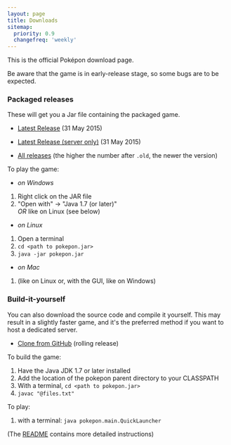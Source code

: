 ```yaml
---
layout: page
title: Downloads
sitemap:
  priority: 0.9
  changefreq: 'weekly'
---
```


This is the official Pok&eacute;pon download page.

Be aware that the game is in early-release stage, so some bugs are to be expected.

### Packaged releases ###
These will get you a Jar file containing the packaged game. 

* [Latest Release](/downloads/pokepon.jar) (31 May 2015)
* [Latest Release (server only)](/downloads/pokepon-server.jar) (31 May 2015)

* [All releases](/downloads/) (the higher the number after `.old`, the newer the version)

To play the game:  

* *on Windows*
1. Right click on the JAR file
2. "Open with" -> "Java 1.7 (or later)"  
*OR* like on Linux (see below)

* *on Linux*
1. Open a terminal
2. `cd <path to pokepon.jar>`
3. `java -jar pokepon.jar`

* *on Mac*
1. (like on Linux or, with the GUI, like on Windows)


### Build-it-yourself ###
You can also download the source code and compile it yourself.
This may result in a slightly faster game, and it's the preferred method
if you want to host a dedicated server.

* [Clone from GitHub](https://github.com/silverweed/pokepon.git) (rolling release)

To build the game:

1. Have the Java JDK 1.7 or later installed
2. Add the location of the pokepon parent directory to your CLASSPATH
3. With a terminal, `cd <path to pokepon.jar>`
4. `javac "@files.txt"`

To play:

1. with a terminal: `java pokepon.main.QuickLauncher`

(The [README](https://github.com/silverweed/pokepon/blob/master/README.md) contains more detailed instructions)


